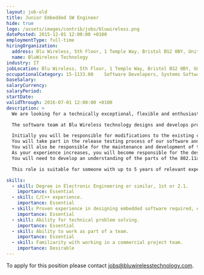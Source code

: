```yaml
---
layout: job-old
title: Junior Embedded SW Engineer
hide: true
logo: /assets/images/contrib/jobs/bluwireless.png
datePosted: 2015-12-01 12:00:00 +0100
employmentType: full-time
hiringOrganization:
  address: Blu Wireless, 5th Floor, 1 Temple Way, Bristol BS2 0BY, United Kingdom
  name: BluWireless Technology
industry: IT
jobLocation: Blu Wireless, 5th Floor, 1 Temple Way, Bristol BS2 0BY, United Kingdom
occupationalCategory: 15-1133.00 	Software Developers, Systems Software
baseSalary:
salaryCurrency:
salaryPeriod:
startDate:
validThrough: 2016-07-01 12:00:00 +0100
description: >
  We are looking for a technically exceptional, flexible and enthusiastic Junior Embedded SW Engineer to join our growing world class team.

  The software team at Blu Wireless technology designs and develops production quality data-plane and control software for our cutting-edge wireless products.  This work is a mix of ground-up development on multi-core devices and adaption of an existing 802.11 codebase.  The team is also responsible for the development, testing and release of complete Linux-based platform solutions for demonstration of our technology.

  Initially you will be responsible for modifications to the existing codebase required for particular customer requirements and demonstrations.
  You will take part in the release testing process of our software and the debugging of any issues found.
  You will also be responsible for the maintenance and development of the CLI (control line interface) and GUI (Graphical User interface) of our demonstration platforms.
  As your experience increases, you will become responsible for the design and test of real-time software in the control and data paths of our Gbps wireless modem solution.
  You will need to develop an understanding of the parts of the 802.11ad standards that are relevant to your areas of work.

  This role is suitable for someone with up to 5 years of relevant experience.

skills:
  - skill: Degree in Electronic Engineering or similar, 1st or 2.1.
    importance: Essential
  - skill: C/C++ experience.
    importance: Essential
  - skill: Proven experience in designing embedded software required, either as part of course-work or industrial placement.
    importance: Essential
  - skill: Ability for technical problem solving.
    importance: Essential
  - skill: Ability to work as part of a team.
    importance: Essential
  - skill: Familiarity with working in a commercial project team.
    importance: Desirable
---
```

To apply for this position please contact [jobs@bluwirelesstechnology.com](mailto:jobs@bluewirelesstechnology.com).
